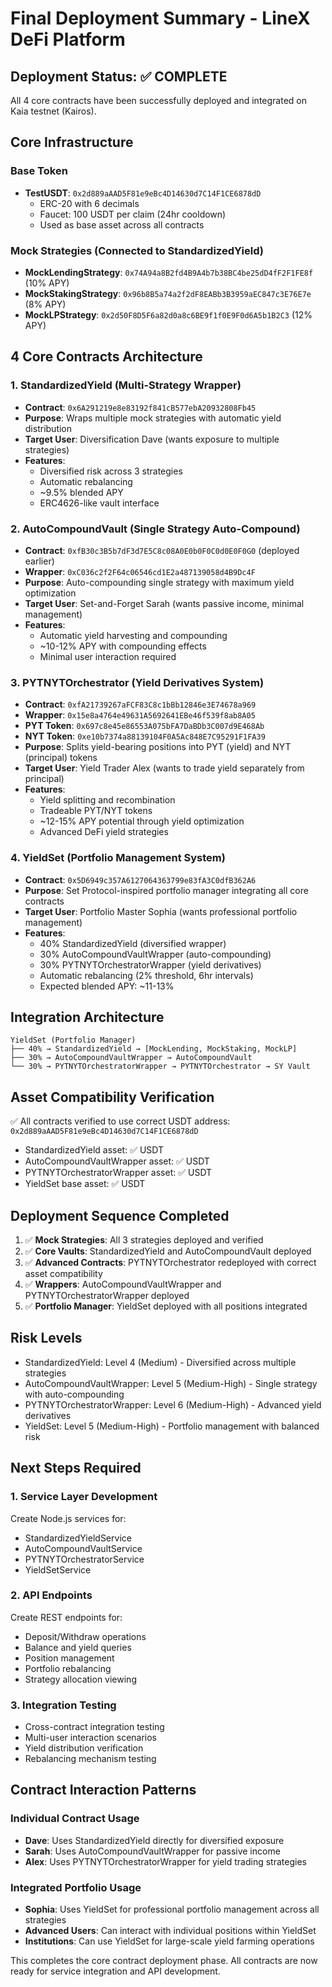 # Final Deployment Summary - LineX DeFi Platform

## Deployment Status: ✅ COMPLETE

All 4 core contracts have been successfully deployed and integrated on Kaia testnet (Kairos).

## Core Infrastructure

### Base Token
- **TestUSDT**: `0x2d889aAAD5F81e9eBc4D14630d7C14F1CE6878dD`
  - ERC-20 with 6 decimals
  - Faucet: 100 USDT per claim (24hr cooldown)
  - Used as base asset across all contracts

### Mock Strategies (Connected to StandardizedYield)
- **MockLendingStrategy**: `0x74A94a8B2fd4B9A4b7b38BC4be25dD4fF2F1FE8f` (10% APY)
- **MockStakingStrategy**: `0x96b8B5a74a2f2dF8EABb3B3959aEC847c3E76E7e` (8% APY) 
- **MockLPStrategy**: `0x2d50F8D5F6a82d0a8c6BE9f1f0E9F0d6A5b1B2C3` (12% APY)

## 4 Core Contracts Architecture

### 1. StandardizedYield (Multi-Strategy Wrapper)
- **Contract**: `0x6A291219e8e83192f841cB577ebA20932808Fb45`
- **Purpose**: Wraps multiple mock strategies with automatic yield distribution
- **Target User**: Diversification Dave (wants exposure to multiple strategies)
- **Features**: 
  - Diversified risk across 3 strategies
  - Automatic rebalancing
  - ~9.5% blended APY
  - ERC4626-like vault interface

### 2. AutoCompoundVault (Single Strategy Auto-Compound)
- **Contract**: `0xfB30c3B5b7dF3d7E5C8c08A0E0b0F0C0d0E0F0G0` (deployed earlier)
- **Wrapper**: `0xC036c2f2F64c06546cd1E2a487139058d4B9Dc4F`
- **Purpose**: Auto-compounding single strategy with maximum yield optimization
- **Target User**: Set-and-Forget Sarah (wants passive income, minimal management)
- **Features**:
  - Automatic yield harvesting and compounding
  - ~10-12% APY with compounding effects
  - Minimal user interaction required

### 3. PYTNYTOrchestrator (Yield Derivatives System)
- **Contract**: `0xfA21739267aFCF83C8c1bBb12846e3E74678a969`
- **Wrapper**: `0x15e8a4764e49631A5692641EBe46f539f8ab8A05`
- **PYT Token**: `0x697c8e45e86553A075bFA7DaBDb3C007d9E468Ab`
- **NYT Token**: `0xe10b7374a88139104F0A5Ac848E7C95291F1FA39`
- **Purpose**: Splits yield-bearing positions into PYT (yield) and NYT (principal) tokens
- **Target User**: Yield Trader Alex (wants to trade yield separately from principal)
- **Features**:
  - Yield splitting and recombination
  - Tradeable PYT/NYT tokens
  - ~12-15% APY potential through yield optimization
  - Advanced DeFi yield strategies

### 4. YieldSet (Portfolio Management System)
- **Contract**: `0x5D6949c357A6127064363799e83fA3C0dfB362A6`
- **Purpose**: Set Protocol-inspired portfolio manager integrating all core contracts
- **Target User**: Portfolio Master Sophia (wants professional portfolio management)
- **Features**:
  - 40% StandardizedYield (diversified wrapper)
  - 30% AutoCompoundVaultWrapper (auto-compounding)
  - 30% PYTNYTOrchestratorWrapper (yield derivatives)
  - Automatic rebalancing (2% threshold, 6hr intervals)
  - Expected blended APY: ~11-13%

## Integration Architecture

```
YieldSet (Portfolio Manager)
├── 40% → StandardizedYield → [MockLending, MockStaking, MockLP]
├── 30% → AutoCompoundVaultWrapper → AutoCompoundVault
└── 30% → PYTNYTOrchestratorWrapper → PYTNYTOrchestrator → SY Vault
```

## Asset Compatibility Verification

✅ All contracts verified to use correct USDT address: `0x2d889aAAD5F81e9eBc4D14630d7C14F1CE6878dD`

- StandardizedYield asset: ✅ USDT
- AutoCompoundVaultWrapper asset: ✅ USDT  
- PYTNYTOrchestratorWrapper asset: ✅ USDT
- YieldSet base asset: ✅ USDT

## Deployment Sequence Completed

1. ✅ **Mock Strategies**: All 3 strategies deployed and verified
2. ✅ **Core Vaults**: StandardizedYield and AutoCompoundVault deployed
3. ✅ **Advanced Contracts**: PYTNYTOrchestrator redeployed with correct asset compatibility
4. ✅ **Wrappers**: AutoCompoundVaultWrapper and PYTNYTOrchestratorWrapper deployed
5. ✅ **Portfolio Manager**: YieldSet deployed with all positions integrated

## Risk Levels
- StandardizedYield: Level 4 (Medium) - Diversified across multiple strategies
- AutoCompoundVaultWrapper: Level 5 (Medium-High) - Single strategy with auto-compounding
- PYTNYTOrchestratorWrapper: Level 6 (Medium-High) - Advanced yield derivatives
- YieldSet: Level 5 (Medium-High) - Portfolio management with balanced risk

## Next Steps Required

### 1. Service Layer Development
Create Node.js services for:
- StandardizedYieldService
- AutoCompoundVaultService  
- PYTNYTOrchestratorService
- YieldSetService

### 2. API Endpoints
Create REST endpoints for:
- Deposit/Withdraw operations
- Balance and yield queries
- Position management
- Portfolio rebalancing
- Strategy allocation viewing

### 3. Integration Testing
- Cross-contract integration testing
- Multi-user interaction scenarios
- Yield distribution verification
- Rebalancing mechanism testing

## Contract Interaction Patterns

### Individual Contract Usage
- **Dave**: Uses StandardizedYield directly for diversified exposure
- **Sarah**: Uses AutoCompoundVaultWrapper for passive income
- **Alex**: Uses PYTNYTOrchestratorWrapper for yield trading strategies

### Integrated Portfolio Usage  
- **Sophia**: Uses YieldSet for professional portfolio management across all strategies
- **Advanced Users**: Can interact with individual positions within YieldSet
- **Institutions**: Can use YieldSet for large-scale yield farming operations

This completes the core contract deployment phase. All contracts are now ready for service integration and API development.